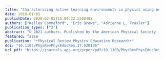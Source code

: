 ```yaml
---
title: "Characterizing active learning environments in physics using network analysis and classroom observations"
date: 2018-01-01
publishDate: 2020-02-05T15:04:32.550049Z
authors: ["Kelley Commeford", "Eric Brewe", "Adrienne L. Traxler"]
publication_types: ["2"]
abstract: "© 2021 authors. Published by the American Physical Society. This study uses social network analysis and the classroom observation protocol for undergraduate STEM (COPUS) to characterize six research-based introductory physics curricula. Peer Instruction, Modeling Instruction, ISLE, SCALE-UP, Context-Rich Problems, and Tutorials in Introductory Physics were investigated. Students in each curriculum were given a survey at the beginning and end of term, asking them to self-identify peers with whom they had meaningful interactions in class. Every curriculum showed an increase in the average number of student connections from the beginning of term to the end of term, with the largest increase occurring in Modeling Instruction, SCALE-UP, and Context-Rich Problems. Modeling Instruction was the only curriculum with a drastic change in how tightly connected the student network was. Transitivity increased for all curricula except Peer Instruction. We also spent one week per research site in the middle of the term observing courses using COPUS. From these observations, the student COPUS profiles look nearly the same for Tutorials, ISLE recitations, and Context-Rich Problems discussion sections. This is likely due to the large resolution of activities that can be coded as “other group activity,” suggesting the need for a more detailed observation instrument."
featured: false
publication: "*Physical Review Physics Education Research*"
doi: "10.1103/PhysRevPhysEducRes.17.020136"
url_pdf: "https://journals.aps.org/prper/pdf/10.1103/PhysRevPhysEducRes.17.020136"
---
```


